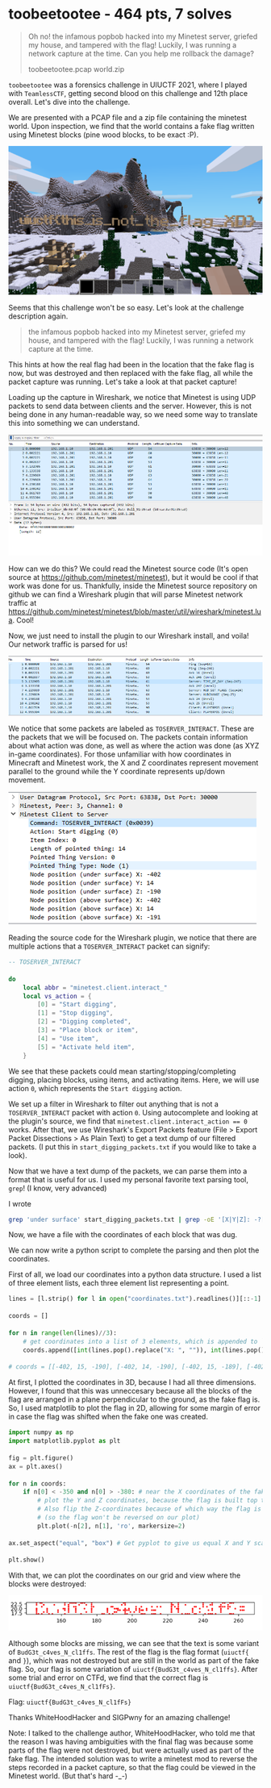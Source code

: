 # toobeetootee - 464 pts, 7 solves

> Oh no! the infamous popbob hacked into my Minetest server, griefed my house, and tampered with the flag! Luckily, I was running a network capture at the time. Can you help me rollback the damage?
> 
> toobeetootee.pcap world.zip

`toobeetootee` was a forensics challenge in UIUCTF 2021, where I played with `TeamlessCTF`, getting second blood on this challenge and 12th place overall. Let's dive into the challenge.

We are presented with a PCAP file and a zip file containing the minetest world. Upon inspection, we find that the world contains a fake flag written using Minetest blocks (pine wood blocks, to be exact :P).

![Fake flag](fake_flag.png)

Seems that this challenge won't be so easy. Let's look at the challenge description again.

> the infamous popbob hacked into my Minetest server, griefed my house, and tampered with the flag! Luckily, I was running a network capture at the time.

This hints at how the real flag had been in the location that the fake flag is now, but was destroyed and then replaced with the fake flag, all while the packet capture was running. Let's take a look at that packet capture!

Loading up the capture in Wireshark, we notice that Minetest is using UDP packets to send data between clients and the server. However, this is not being done in any human-readable way, so we need some way to translate this into something we can understand.

![Raw capture](capture_raw.png)

How can we do this? We could read the Minetest source code (It's open source at https://github.com/minetest/minetest), but it would be cool if that work was done for us. Thankfully, inside the Minetest source repository on github we can find a Wireshark plugin that will parse Minetest network traffic at https://github.com/minetest/minetest/blob/master/util/wireshark/minetest.lua. Cool!

Now, we just need to install the plugin to our Wireshark install, and voila! Our network traffic is parsed for us!

![Parsed capture](capture_parsed.png)

We notice that some packets are labeled as `TOSERVER_INTERACT`. These are the packets that we will be focused on. The packets contain information about what action was done, as well as where the action was done (as XYZ in-game coordinates). For those unfamiliar with how coordinates in Minecraft and Minetest work, the X and Z coordinates represent movement parallel to the ground while the Y coordinate represents up/down movement.

![Coordinates](coords.png)

Reading the source code for the Wireshark plugin, we notice that there are multiple actions that a `TOSERVER_INTERACT` packet can signify:

```lua
-- TOSERVER_INTERACT

do
	local abbr = "minetest.client.interact_"
	local vs_action = {
		[0] = "Start digging",
		[1] = "Stop digging",
		[2] = "Digging completed",
		[3] = "Place block or item",
		[4] = "Use item",
		[5] = "Activate held item",
	}
```

We see that these packets could mean starting/stopping/completing digging, placing blocks, using items, and activating items. Here, we will use action `0`, which represents the `Start digging` action.

We set up a filter in Wireshark to filter out anything that is not a `TOSERVER_INTERACT` packet with action `0`. Using autocomplete and looking at the plugin's source, we find that `minetest.client.interact_action == 0` works. After that, we use Wireshark's Export Packets feature (File > Export Packet Dissections > As Plain Text) to get a text dump of our filtered packets. (I put this in `start_digging_packets.txt` if you would like to take a look).

Now that we have a text dump of the packets, we can parse them into a format that is useful for us. I used my personal favorite text parsing tool, `grep`! (I know, very advanced)

I wrote 

```bash
grep 'under surface' start_digging_packets.txt | grep -oE '[X|Y|Z]: -?[0-9]+ > coordinates.txt'
```

Now, we have a file with the coordinates of each block that was dug.

We can now write a python script to complete the parsing and then plot the coordinates.

First of all, we load our coordinates into a python data structure. I used a list of three element lists, each three element list representing a point.

```python
lines = [l.strip() for l in open("coordinates.txt").readlines()][::-1] # To get X,Y,Z in the correct order when using pop()

coords = []

for n in range(len(lines)//3):
	# get coordinates into a list of 3 elements, which is appended to `coords`
	coords.append([int(lines.pop().replace("X: ", "")), int(lines.pop().replace("Y: ", "")), int(lines.pop().replace("Z: ", ""))])

# coords = [[-402, 15, -190], [-402, 14, -190], [-402, 15, -189], [-402, 15, -188], [-402, 13, -190], ... ]
```

At first, I plotted the coordinates in 3D, because I had all three dimensions. However, I found that this was unneccesary because all the blocks of the flag are arranged in a plane perpendicular to the ground, as the fake flag is. So, I used matplotlib to plot the flag in 2D, allowing for some margin of error in case the flag was shifted when the fake one was created.

```python
import numpy as np
import matplotlib.pyplot as plt

fig = plt.figure()
ax = plt.axes()

for n in coords:
	if n[0] < -350 and n[0] > -380: # near the X coordinates of the fake flag, the real flag was in the same place
		# plot the Y and Z coordinates, because the flag is built top to bottom. 
		# Also flip the Z-coordinates because of which way the flag is facing 
		# (so the flag won't be reversed on our plot)
		plt.plot(-n[2], n[1], 'ro', markersize=2) 

ax.set_aspect("equal", "box") # Get pyplot to give us equal X and Y scales, because that's how they appear in-game

plt.show()
```

With that, we can plot the coordinates on our grid and view where the blocks were destroyed:

![Flag](flag.png)

Although some blocks are missing, we can see that the text is some variant of `BudG3t_c4ves_N_cl1ffs`. The rest of the flag is the flag format (`uiuctf{` and `}`), which was not destroyed but are still in the world as part of the fake flag. So, our flag is some variation of `uiuctf{BudG3t_c4ves_N_cl1ffs}`. After some trial and error on CTFd, we find that the correct flag is `uiuctf{BudG3t_c4ves_N_cl1fFs}`.

Flag: `uiuctf{BudG3t_c4ves_N_cl1fFs}`

Thanks WhiteHoodHacker and SIGPwny for an amazing challenge!

Note: I talked to the challenge author, WhiteHoodHacker, who told me that the reason I was having ambiguities with the final flag was because some parts of the flag were not destroyed, but were actually used as part of the fake flag. The intended solution was to write a minetest mod to reverse the steps recorded in a packet capture, so that the flag could be viewed in the Minetest world. (But that's hard -_-)
